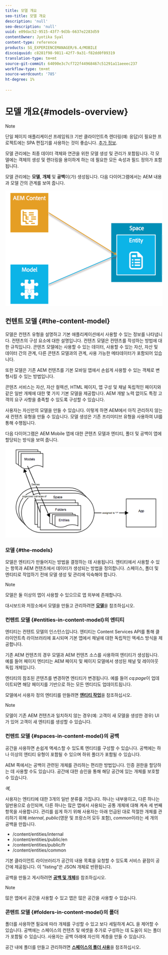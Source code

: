 ```yaml
---
title: 모델 개요
seo-title: 모델 개요
description: 'null'
seo-description: 'null'
uuid: e09dac52-9515-43f7-9d3b-6637e2283d59
contentOwner: Jyotika Syal
content-type: reference
products: SG_EXPERIENCEMANAGER/6.4/MOBILE
discoiquuid: c8281f98-9811-42f7-9a31-f82dd0f09319
translation-type: tm+mt
source-git-commit: 64090e3c7cf722f44968467c51291a11aeeec237
workflow-type: tm+mt
source-wordcount: '785'
ht-degree: 1%

---
```



# 모델 개요{#models-overview}

>[!NOTE]
>
>단일 페이지 애플리케이션 프레임워크 기반 클라이언트측 렌더링(예: 응답)이 필요한 프로젝트에는 SPA 편집기를 사용하는 것이 좋습니다. [추가 정보](/help/sites-developing/spa-overview.md).

모델 관리에는 최종 데이터 객체와 연관을 위한 모델 생성 및 관리가 포함됩니다. 각 모델에는 객체의 생성 및 렌더링을 용이하게 하는 데 필요한 모든 속성과 필드 정의가 포함됩니다.

모델 관리에는 **모델**, **개체** 및 **공백**&#x200B;이(가) 생성됩니다. 다음 다이어그램에서는 AEM 내용과 모델 간의 관계를 보여 줍니다.

![chlimage_1-81](assets/chlimage_1-81.png)

## 컨텐트 모델 {#the-content-model}

모델은 컨텐츠 유형을 설명하고 기본 애플리케이션에서 사용할 수 있는 정보를 나타냅니다. 컨텐츠의 구성 요소에 대한 설명입니다. 컨텐츠 모델은 컨텐츠를 작성하는 방법에 대한 규칙입니다. 콘텐츠 모델에는 사용할 수 있는 데이터, 사용할 수 있는 자산, 자산 및 데이터 간의 관계, 다른 콘텐츠 모델과의 관계, 사용 가능한 메타데이터가 포함되어 있습니다.

또한 모델은 기존 AEM 컨텐츠를 기본 모바일 앱에서 손쉽게 사용할 수 있는 객체로 변형시킬 수 있는 방법입니다.

콘텐츠 서비스는 자산, 자산 컬렉션, HTML 페이지, 앱 구성 및 채널 독립적인 페이지와 같은 일반 개체에 대한 몇 가지 기본 모델을 제공합니다. AEM 개발 노력 없이도 특정 고객의 요구 사항을 충족할 수 있도록 구성할 수 있습니다.

사용자는 자신만의 모델을 만들 수 있습니다. 이렇게 하면 AEM에서 아직 관리하지 않는 새 컨텐츠 유형을 만들 수 있습니다. 모델 생성은 기존 프리미티브 유형을 사용하여 UI를 통해 수행됩니다.

다음 다이어그램은 AEM Mobile 앱에 대한 콘텐츠 모델과 엔티티, 폴더 및 공백이 앱에 할당되는 방식을 보여 줍니다.

![chlimage_1-82](assets/chlimage_1-82.png)

### 모델 {#the-models}

모델은 엔티티가 만들어지는 방법을 결정하는 데 사용됩니다. 엔티티에서 사용할 수 있는 항목과 AEM 컨텐츠에서 데이터가 생성되는 방법을 정의합니다. 스페이스, 폴더 및 엔티티로 작업하기 전에 모델 생성 및 관리에 익숙해야 합니다.

>[!NOTE]
>
>모델은 둘 이상의 앱이 사용할 수 있으므로 앱 외부에 존재합니다.


대시보드와 저장소에서 모델을 만들고 관리하려면 **[모델](/help/mobile/administer-mobile-apps.md)**&#x200B;을 참조하십시오.

### 컨텐트 모델 {#entities-in-content-model}의 엔티티

엔티티는 컨텐트 모델의 인스턴스입니다. 엔티티는 Content Services API를 통해 클라이언트측 라이브러리에 표시되며 기본 앱에서 채널에 대한 독립적인 액세스 방식을 제공합니다.

기존 AEM 컨텐츠의 경우 모델과 AEM 컨텐츠 소스를 사용하여 엔티티가 생성됩니다. 예를 들어 페이지 엔티티는 AEM 페이지 및 페이지 모델에서 생성된 채널 및 레이아웃 독립 개체입니다.

엔티티의 참조된 콘텐츠를 변경하면 엔티티가 변경됩니다. 예를 들어 *cq:page*&#x200B;이 업데이트되면 해당 페이지를 기반으로 하는 모든 엔티티도 업데이트됩니다.

모델에서 사용자 정의 엔티티를 만들려면 **[엔티티 작업](/help/mobile/spaces-and-entities.md)**&#x200B;을 참조하십시오.

>[!NOTE]
>
>모델이 기존 AEM 컨텐츠과 일치하지 않는 경우(예: 고객이 새 모델을 생성한 경우) UI가 있어 고객이 새 엔티티를 생성할 수 있습니다.


### 컨텐트 모델 {#spaces-in-content-model}의 공백

공간을 사용하면 손쉽게 액세스할 수 있도록 엔티티를 구성할 수 있습니다. 공백에는 하나 이상의 엔티티 유형이 포함될 수 있으며 하위 폴더가 포함될 수 있습니다.

AEM 쪽에서는 공백이 관련된 개체를 관리하는 편리한 방법입니다. 인증 권한을 할당하는 데 사용할 수도 있습니다. 공간에 대한 승인을 통해 해당 공간에 있는 개체를 보호할 수 있습니다.

*예*,

사용자는 엔티티에 대한 3개의 일반 분류를 가집니다. 하나는 내부용이고, 다른 하나는 일반용으로 승인되며, 다른 하나는 많은 앱에서 사용되는 공통 개체에 대해 계속 세 번째 항목을 사용합니다. 관리를 쉽게 하기 위해 사용자는 아래 언급된 대로 적절한 개체를 관리하기 위해 *internal*, *public*(영문 및 프랑스어 모두 포함), *common*&#x200B;이라는 세 개의 공백을 만듭니다.

* /content/entities/internal
* /content/entities/public/en
* /content/entities/public/fr
* /content/entities/common

기본 클라이언트 라이브러리가 공간의 내용 목록을 요청할 수 있도록 서비스 끝점이 공간에 제공됩니다. 이 &quot;listing&quot;은 JSON 개체로 반환됩니다.

공백을 만들고 게시하려면 **[공백 및 개체](/help/mobile/spaces-and-entities.md)**&#x200B;를 참조하십시오.

>[!NOTE]
>
>많은 앱에서 공간을 사용할 수 있고 앱은 많은 공간을 사용할 수 있습니다.

### 콘텐트 모델 {#folders-in-content-model}의 폴더

폴더를 사용하면 필요에 따라 개체를 구성할 수 있고 보다 세밀하게 ACL 을 제어할 수 있습니다. 공백에는 스페이스의 컨텐츠 및 에셋을 추가로 구성하는 데 도움이 되는 폴더가 포함될 수 있습니다. 사용자는 공백 아래에 자신의 계층을 만들 수 있습니다.

공간 내에 폴더를 만들고 관리하려면 **[스페이스의 폴더 사용](/help/mobile/spaces-and-entities.md)**&#x200B;을 참조하십시오.
